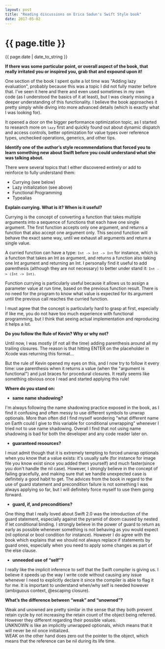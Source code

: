 ```yaml
---
layout: post
title: "Reading discussions on Erica Sadun's Swift Style book"
date: 2017-05-02
---
```

<h1>{{ page.title }}</h1>
<p class="meta">{{ page.date | date_to_string }}</p>

<p><strong>If there was some particular point, or overall aspect of the book, that really irritated you or inspired you, grab that and expound upon it!</strong></p>
<p>One section of the book I spent quite a lot time was "Adding lazy evaluation", probably because this was a topic I did not fully master before that. I've seen&nbsp;it here and there and even used sometimes in my own code&nbsp;(as I understood the basics of it at least), but I was clearly missing a deeper understanding of this functionality. I believe the book approaches it pretty simply while diving into more advanced details (which is exactly what I was looking for).</p>
<p>It opened a door on the bigger performance optimization topic, as I started to research more on <span style="font-size: 10pt;"><code>lazy</code></span> first and quickly found out about dynamic dispatch and access controls, better optimization for value types over reference types, unchecked operations, generics, and other tips.</p>
<p><strong>Identify one of the author&rsquo;s style recommendations that forced you to learn something new about Swift before you could understand what she was talking about.</strong></p>
<p>There were several topics that I either discovered entirely or add to reinforce to fully understand them:</p>
<ul>
<li>Currying (see below)</li>
<li>Lazy initialization (see above)</li>
<li>Functional Programming</li>
<li>Typealias</li>
</ul>
<p><strong>Explain currying. What is it? When is it useful?</strong></p>
<p>Currying is the concept of converting a function that takes multiple arguments into a sequence of functions that each have one single argument. The first function accepts only one argument, and returns a function that also accept one argument only. This second function will behave the exact same way, until we exhaust all arguments and return a single value.&nbsp;</p>
<p>A curried function can have a type: <span style="font-size: 10pt;"><code>Int -&gt; Int -&gt; Int</code></span> for instance, which is a function that takes an Int as argument, and returns a function also taking one Int argument and returning an Int. I personally find it useful to add parenthesis (although they are not necessary) to better under stand it: <span style="font-size: 10pt;"><code>Int -&gt; (Int -&gt; Int)</code></span>.</p>
<p>Function currying is particularly useful&nbsp;because it allows us to assign a parameter value at run time, based on the previous function result.&nbsp;There is no need for the program to know what value is expected for its argument until the previous call reaches the curried function.</p>
<p>I must agree that the concept is particularly hard to grasp at first, especially if like me, you do not have too much experience with functional programming, but I think that seeing actual implementation and reproducing it helps a lot.</p>
<p><strong>Do you follow the Rule of Kevin? Why or why not?</strong></p>
<p>Until now, I was mostly (if not all the time) adding parenthesis around all my trailing closures. The reason is that hitting ENTER on the placeholder in Xcode was returning this format...</p>
<p>But the rule of Kevin opened my eyes on this, and I now try to follow it every time: use parenthesis when it returns a value (when the "argument is functional") and just braces for procedural closures. It really seems like something obvious once I read and started applying this rule!</p>
<p><strong>Where do you stand on:</strong></p>
<ul>
<li><span></span><strong>same name shadowing?</strong></li>
</ul>
<p>I'm always following the name shadowing practice exposed in the book, as I find it confusing and often messy to use different symbols to unwrap optionals.&nbsp;More than often did I find myself wondering "what different name on Earth could I give to this variable for conditional unwrapping" whenever I tried not to use name shadowing. Overall I find that not using name shadowing is bad for both the developer and any code reader later on.</p>
<ul>
<li><span></span><strong>guaranteed resources?</strong></li>
</ul>
<p>I must admit though that it is extremely tempting to forced unwrap optionals when you know that a value exists: it's usually safe (for instance for image file you know exist since you added them yourself) and much faster(since you don't handle the nil case). However, I strongly believe in the concept of failing gracefully, and making sure that we handle unexpected case is definitely a good habit to get. The advices from the book in regard to the use of guard statement and precondition failure is not something I was always applying so far, but I will definitely force myself to use them going forward.</p>
<ul>
<li><span></span><strong>guard, if, and preconditions?</strong></li>
</ul>
<p>One thing that I really loved about Swift 2.0 was the introduction of the guard statement, especially against the pyramid of doom caused by nested if let conditional binding. I strongly believe in the power of guard to return as early as possible whenever something is not behaving as you would expect (nil optional or bool condition for instance). However I do agree with the book which explains that we should not always replace if statements by guard ones, especially when you need to apply some changes&nbsp;as part of the else clause.</p>
<ul>
<li><span></span><strong>unneeded use of &ldquo;self&rdquo;?</strong></li>
</ul>
<p>I really like the implicit inference&nbsp;to self that the Swift compiler is giving us. I believe it speeds up the way I write code without causing any issue whenever I need to explicitly declare it since the compiler is able to flag it for me. It is important to understand when/why self is needed however (ambiguous context, @escaping closure).</p>
<p><strong>What&rsquo;s the difference between &ldquo;weak&rdquo; and &ldquo;unowned&rdquo;?</strong></p>
<p><span>Weak and unowned are pretty similar in the sense that they both prevent retain cycle by not increasing the retain count of the object being referred. However they different regarding their possible values.<br />UNKNOWN is like an implicitly unwrapped optionals, which means that it will never be nil&nbsp;once initialized.<br />WEAK on the other hand does zero out the pointer to the object, which means that the reference&nbsp;can be nil during its life time.</span></p>
